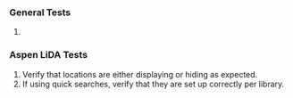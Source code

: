 ### General Tests
1. 

### Aspen LiDA Tests
1. Verify that locations are either displaying or hiding as expected.
2. If using quick searches, verify that they are set up correctly per library.